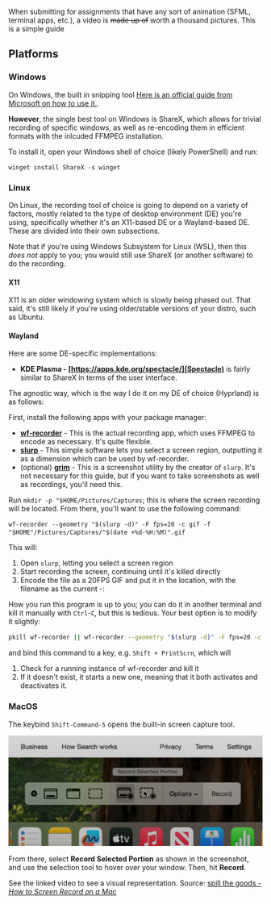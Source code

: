 When submitting for assignments that have any sort of animation (SFML, terminal apps, etc.), a video is ~~made up of~~ worth a thousand pictures. This is a simple guide 
## Platforms
### Windows
On Windows, the built in snipping tool [Here is an official guide from Microsoft on how to use it.](https://www.microsoft.com/en-us/windows/learning-center/how-to-record-screen-windows-11).

**However**, the single best tool on Windows is ShareX, which allows for trivial recording of specific windows, as well as re-encoding them in efficient formats with the inlcuded FFMPEG installation.

To install it, open your Windows shell of choice (likely PowerShell) and run:
```
winget install ShareX -s winget
```
### Linux
On Linux, the recording tool of choice is going to depend on a variety of factors, mostly related to the type of desktop environment (DE) you're using, specifically whether it's an X11-based DE or a Wayland-based DE. These are divided into their own subsections.

Note that if you're using Windows Subsystem for Linux (WSL), then this *does not* apply to you; you would still use ShareX (or another software) to do the recording.

#### X11 
X11 is an older windowing system which is slowly being phased out. That said, it's still likely if you're using older/stable versions of your distro, such as Ubuntu.

#### Wayland
Here are some DE-specific implementations:
- **KDE Plasma - [https://apps.kde.org/spectacle/](Spectacle)** is fairly similar to ShareX in terms of the user interface. 

The agnostic way, which is the way I do it on my DE of choice (Hyprland) is as follows:

First, install the following apps with your package manager:
- [**wf-recorder**](https://github.com/ammen99/wf-recorder) - This is the actual recording app, which uses FFMPEG to encode as necessary. It's quite flexible.
- [**slurp**](https://github.com/emersion/slurp/) - This simple software lets you select a screen region, outputting it as a dimension which can be used by wf-recorder.
- (optional) [**grim**](https://sr.ht/~emersion/grim/) - This is a screenshot utility by the creator of `slurp`. It's not necessary for this guide, but if you want to take screenshots as well as recordings, you'll need this.

Run `mkdir -p "$HOME/Pictures/Captures`; this is where the screen recording will be located. From there, you'll want to use the following command: 
```
wf-recorder --geometry "$(slurp -d)" -F fps=20 -c gif -f "$HOME"/Pictures/Captures/"$(date +%d-%H:%M)".gif
```
This will:
1) Open `slurp`, letting you select a screen region
2) Start recording the screen, continuing until it's killed directly
3) Encode the file as a 20FPS GIF and put it in the location, with the filename as the current <day>-<hour>:<minute>

How you run this program is up to you; you can do it in another terminal and kill it manually with `Ctrl`-`C`, but this is tedious. Your best option is to modify it slightly:
```sh
pkill wf-recorder || wf-recorder --geometry "$(slurp -d)" -F fps=20 -c gif -f "$HOME"/Pictures/Captures/"$(date +%d-%H:%M)".gif
```
and bind this command to a key, e.g. `Shift + PrintScrn`, which will
1) Check for a running instance of wf-recorder and kill it
2) If it doesn't exist, it starts a new one, meaning that it both activates and deactivates it.

### MacOS
The keybind `Shift-Command-5` opens the built-in screen capture tool.

![](./05-12:15.png)

From there, select **Record Selected Portion** as shown in the screenshot, and use the selection tool to hover over your window. Then, hit **Record**. 

See the linked video to see a visual representation. Source: [spill the goods - *How to Screen Record on a Mac*](https://www.youtube.com/watch?v=LP7FstUL_Uo)
